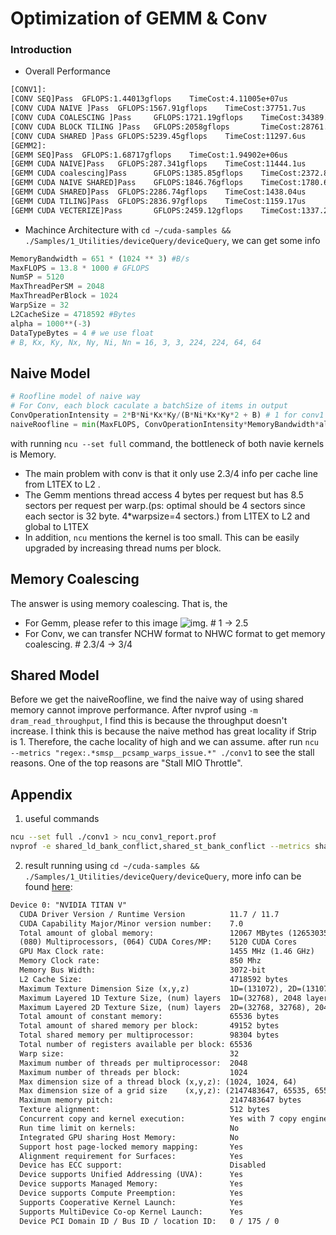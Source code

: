 # Optimization of GEMM & Conv

### Introduction
- Overall Performance
```txt
[CONV1]: 
[CONV SEQ]Pass  GFLOPS:1.44013gflops    TimeCost:4.11005e+07us
[CONV CUDA NAIVE ]Pass  GFLOPS:1567.91gflops    TimeCost:37751.7us
[CONV CUDA COALESCING ]Pass     GFLOPS:1721.19gflops    TimeCost:34389.9us
[CONV CUDA BLOCK TILING ]Pass   GFLOPS:2058gflops       TimeCost:28761.6us
[CONV CUDA SHARED ]Pass GFLOPS:5239.45gflops    TimeCost:11297.6us
[GEMM2]: 
[GEMM SEQ]Pass  GFLOPS:1.68717gflops    TimeCost:1.94902e+06us
[GEMM CUDA NAIVE]Pass   GFLOPS:287.341gflops    TimeCost:11444.1us
[GEMM CUDA coalescing]Pass      GFLOPS:1385.85gflops    TimeCost:2372.83us
[GEMM CUDA NAIVE SHARED]Pass    GFLOPS:1846.76gflops    TimeCost:1780.69us
[GEMM CUDA SHARED]Pass  GFLOPS:2286.74gflops    TimeCost:1438.04us
[GEMM CUDA TILING]Pass  GFLOPS:2836.97gflops    TimeCost:1159.17us
[GEMM CUDA VECTERIZE]Pass       GFLOPS:2459.12gflops    TimeCost:1337.26us
```

- Machince Architecture
with `cd ~/cuda-samples && ./Samples/1_Utilities/deviceQuery/deviceQuery`, we can get some info
```python
MemoryBandwidth = 651 * (1024 ** 3) #B/s
MaxFLOPS = 13.8 * 1000 # GFLOPS
NumSP = 5120
MaxThreadPerSM = 2048
MaxThreadPerBlock = 1024
WarpSize = 32
L2CacheSize = 4718592 #Bytes
alpha = 1000**(-3)
DataTypeBytes = 4 # we use float
# B, Kx, Ky, Nx, Ny, Ni, Nn = 16, 3, 3, 224, 224, 64, 64
```

## Naive Model
```python
# Roofline model of naive way
# For Conv, each block caculate a batchSize of items in output
ConvOperationIntensity = 2*B*Ni*Kx*Ky/(B*Ni*Kx*Ky*2 + B) # 1 for conv1
naiveRoofline = min(MaxFLOPS, ConvOperationIntensity*MemoryBandwidth*alpha)
```

with running `ncu --set full` command, the bottleneck of both navie kernels is Memory.
- The main problem with conv is that it only use 2.3/4 info per cache line from L1TEX to L2 . 
- The Gemm mentions thread access 4 bytes per request but has 8.5 sectors per request per warp.(ps: optimal should be 4 sectors since each sector is 32 byte. 4*warpsize=4 sectors.) from L1TEX to L2 and global to L1TEX
- In addition, `ncu` mentions the kernel is too small. This can be easily upgraded by increasing thread nums per block.

## Memory Coalescing
The answer is using memory coalescing. That is, the 
- For Gemm, please refer to this image ![img](https://siboehm.com/assets/img/CUDA-MMM/Naive_kernel_improved_access.png). # 1 -> 2.5
- For Conv, we can transfer NCHW format to NHWC format to get memory coalescing. # 2.3/4 -> 3/4


## Shared Model
Before we get the naiveRoofline, we find the naive way of using shared memory cannot improve performance. After nvprof using `-m dram_read_throughput`, I find this is because the throughput doesn't increase. I think this is because the naive method has great locality if Strip is 1. Therefore, the cache locality of high and we can assume.
after run `ncu --metrics "regex:.*smsp__pcsamp_warps_issue.*" ./conv1` to see the stall reasons. One of the top reasons are "Stall MIO Throttle".


## Appendix
1. useful commands 
```bash
ncu --set full ./conv1 > ncu_conv1_report.prof
nvprof -e shared_ld_bank_conflict,shared_st_bank_conflict --metrics shared_efficiency,shared_load_transactions_per_request ./conv1
```

2. result running using `cd ~/cuda-samples && ./Samples/1_Utilities/deviceQuery/deviceQuery`, more info can be found [here](https://arxiv.org/pdf/1804.06826.pdf):
```txt
Device 0: "NVIDIA TITAN V"
  CUDA Driver Version / Runtime Version          11.7 / 11.7
  CUDA Capability Major/Minor version number:    7.0
  Total amount of global memory:                 12067 MBytes (12653035520 bytes)
  (080) Multiprocessors, (064) CUDA Cores/MP:    5120 CUDA Cores
  GPU Max Clock rate:                            1455 MHz (1.46 GHz)
  Memory Clock rate:                             850 Mhz
  Memory Bus Width:                              3072-bit
  L2 Cache Size:                                 4718592 bytes
  Maximum Texture Dimension Size (x,y,z)         1D=(131072), 2D=(131072, 65536), 3D=(16384, 16384, 16384)
  Maximum Layered 1D Texture Size, (num) layers  1D=(32768), 2048 layers
  Maximum Layered 2D Texture Size, (num) layers  2D=(32768, 32768), 2048 layers
  Total amount of constant memory:               65536 bytes
  Total amount of shared memory per block:       49152 bytes
  Total shared memory per multiprocessor:        98304 bytes
  Total number of registers available per block: 65536
  Warp size:                                     32
  Maximum number of threads per multiprocessor:  2048
  Maximum number of threads per block:           1024
  Max dimension size of a thread block (x,y,z): (1024, 1024, 64)
  Max dimension size of a grid size    (x,y,z): (2147483647, 65535, 65535)
  Maximum memory pitch:                          2147483647 bytes
  Texture alignment:                             512 bytes
  Concurrent copy and kernel execution:          Yes with 7 copy engine(s)
  Run time limit on kernels:                     No
  Integrated GPU sharing Host Memory:            No
  Support host page-locked memory mapping:       Yes
  Alignment requirement for Surfaces:            Yes
  Device has ECC support:                        Disabled
  Device supports Unified Addressing (UVA):      Yes
  Device supports Managed Memory:                Yes
  Device supports Compute Preemption:            Yes
  Supports Cooperative Kernel Launch:            Yes
  Supports MultiDevice Co-op Kernel Launch:      Yes
  Device PCI Domain ID / Bus ID / location ID:   0 / 175 / 0
```